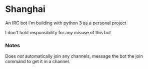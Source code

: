 # Shanghai

An IRC bot I'm building with python 3 as a personal project

I don't hold responsibility for any misuse of this bot

### Notes

Does _not_ automatically join any channels, message the bot the join command to
get it in a channel.
